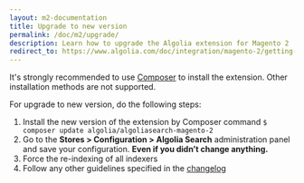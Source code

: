 ```yaml
---
layout: m2-documentation
title: Upgrade to new version
permalink: /doc/m2/upgrade/
description: Learn how to upgrade the Algolia extension for Magento 2
redirect_to: https://www.algolia.com/doc/integration/magento-2/getting-started/upgrading/
---
```


It's strongly recommended to use [Composer](https://getcomposer.org) to install the extension. Other installation methods are not supported.

For upgrade to new version, do the following steps:

1. Install the new version of the extension by Composer command <code>$ composer update algolia/algoliasearch-magento-2</code>
3. Go to the **Stores > Configuration > Algolia Search** administration panel and save your configuration. **Even if you didn’t change anything.**
4. Force the re-indexing of all indexers
5. Follow any other guidelines specified in the [changelog](https://github.com/algolia/algoliasearch-magento-2/blob/master/CHANGELOG.md)
